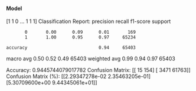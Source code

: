 #### Model
[1 1 0 ... 1 1 1]
Classification Report:
              precision    recall  f1-score   support

           0       0.00      0.09      0.01       169
           1       1.00      0.95      0.97     65234

    accuracy                           0.94     65403
   macro avg       0.50      0.52      0.49     65403
weighted avg       0.99      0.94      0.97     65403

Accuracy: 0.9445744079017782
Confusion Matrix:
[[   15   154]
 [ 3471 61763]]
Confusion Matrix (%):
[[2.29347278e-02 2.35463205e-01]
 [5.30709600e+00 9.44345061e+01]]
